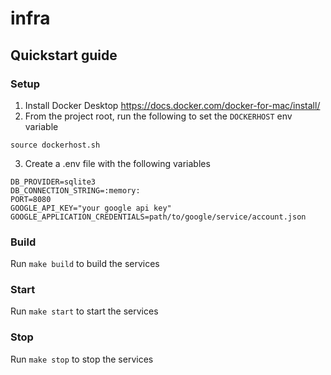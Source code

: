# infra

## Quickstart guide
### Setup
1. Install Docker Desktop https://docs.docker.com/docker-for-mac/install/
2. From the project root, run the following to set the `DOCKERHOST` env variable
```
source dockerhost.sh
```
3. Create a .env file with the following variables
```
DB_PROVIDER=sqlite3
DB_CONNECTION_STRING=:memory:
PORT=8080
GOOGLE_API_KEY="your google api key"
GOOGLE_APPLICATION_CREDENTIALS=path/to/google/service/account.json
```
### Build
Run `make build` to build the services
### Start
Run `make start` to start the services
### Stop
Run `make stop` to stop the services
